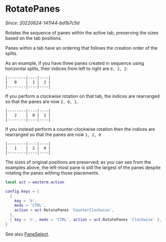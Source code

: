 # RotatePanes

*Since: 20220624-141144-bd1b7c5d*

Rotates the sequence of panes within the active tab, preserving the sizes based on the tab positions.

Panes within a tab have an ordering that follows the creation order of the splits.

As an example, if you have three panes created in sequence using horizontal
splits, their indices from left to right are `0, 1, 2`:

```
|--------|----|----|
|   0    |  1 |  2 |
|--------|----|----|
```

If you perform a clockwise rotation on that tab, the indices are rearranged
so that the panes are now `2, 0, 1`.

```
|--------|----|----|
|   2    |  0 |  1 |
|--------|----|----|
```

If you instead perform a counter-clockwise rotation then the indices are rearranged
so that the panes are now `1, 2, 0`

```
|--------|----|----|
|   1    |  2 |  0 |
|--------|----|----|
```

The sizes of original positions are preserved; as you can see from the examples
above, the left-most pane is still the largest of the panes despite rotating
the panes withing those placements.

```lua
local act = wezterm.action

config.keys = {
  {
    key = 'b',
    mods = 'CTRL',
    action = act.RotatePanes 'CounterClockwise',
  },
  { key = 'n', mods = 'CTRL', action = act.RotatePanes 'Clockwise' },
}
```

See also [PaneSelect](PaneSelect.md).
